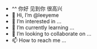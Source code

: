 - ^^ 你好 见到你 很高兴
- 👋 Hi, I’m @leeyeme
- 👀 I’m interested in ...
- 🌱 I’m currently learning ...
- 💞️ I’m looking to collaborate on ...
- 📫 How to reach me ...

<!---
leeyeme/leeyeme is a ✨ special ✨ repository because its `README.md` (this file) appears on your GitHub profile.
You can click the Preview link to take a look at your changes.
--->

